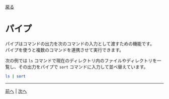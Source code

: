 [戻る](../README.md)

# パイプ

パイプはコマンドの出力を次のコマンドの入力として渡すための機能です。  
パイプを使うと複数のコマンドを連携させて実行できます。

次の例では `ls` コマンドで現在のディレクトリ内のファイルやディレクトリを一覧し、その出力をパイプで `sort` コマンドに入力して並べ替えています。

```bash
ls | sort
```

----
[前へ](../02_リダイレクト/README.md) | [次へ](../04_コマンド置換/README.md)
